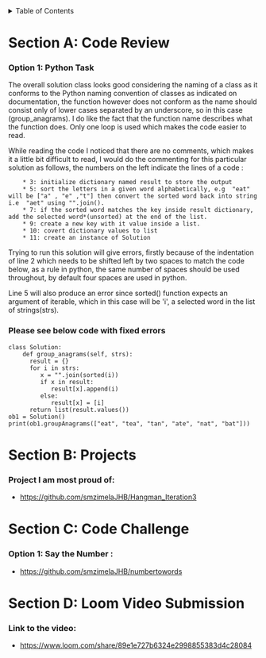 <details>
  <summary>Table of Contents</summary>
  <ol>
    <li>
      <a href="#SectionA">Section A: Code Review</a>
      <ul>
        <li><a href="#Option1">Option 1: Python Task</a></li>
      </ul>
    </li>
    <li>
      <a href="#SectionB">Section B: Projects</a>
      <ul>
        <li><a href="#project">Link to a project I am most proud of</a></li>
        <dd>https://github.com/smzimelaJHB/Hangman_Iteration3</dd>
      </ul>
    </li>
    <li>
      <a href="#SectionC">Section C: Code Challenge</a>
      <ul>
        <li><a href="#code_challenge">Link to a code challenge</a></li>
        <dd>https://github.com/smzimelaJHB/numbertowords</dd>
      </ul>
    </li>
    <li>
      <a href="#SectionD">### Section D: Loom Video Submission</a>
      <ul>
        <li><a href="#video">Link loom video</a></li>
         <dd>https://www.loom.com/share/89e1e727b6324e2998855383d4c28084</dd>
      </ul>
    </li>
  </ol>
</details>

# Section A: Code Review

### Option 1: Python Task

The overall solution class looks good considering the naming of a class as it conforms to the Python naming convention of classes as indicated on documentation, the function however does not conform as the name should consist only of lower cases separated by an underscore, so in this case (group_anagrams). I do like the fact that the function name describes what the function does. Only one loop is used which makes the code easier to read.

While reading the code I noticed that there are no comments, which makes it a little bit difficult to read, I would do the commenting for this particular solution as follows, the numbers on the left indicate the lines of a code :

```
    * 3: initialize dictionary named result to store the output
    * 5: sort the letters in a given word alphabetically, e.g  "eat" will be ["a" , "e" ,"t"] then convert the sorted word back into string i.e  "aet" using "".join().
    * 7: if the sorted word matches the key inside result dictionary, add the selected word*(unsorted) at the end of the list.
    * 9: create a new key with it value inside a list.
    * 10: covert dictionary values to list 
    * 11: create an instance of Solution
```

Trying to run this solution will give errors, firstly because of the indentation of line 2 which needs to be shifted left by two spaces to match the code below, as a rule in python, the same number of spaces should be used throughout, by default four spaces are used in python. 

Line 5 will also produce an error since sorted() function expects an argument of iterable, which in this case will be 'i', a selected word in the list of strings(strs).

### Please see below code with fixed errors
```
class Solution:
    def group_anagrams(self, strs):
      result = {}
      for i in strs:
         x = "".join(sorted(i))
         if x in result:
            result[x].append(i)
         else:
            result[x] = [i]
      return list(result.values())
ob1 = Solution()
print(ob1.groupAnagrams(["eat", "tea", "tan", "ate", "nat", "bat"]))
```

# Section B: Projects

### Project I am most proud of:

* https://github.com/smzimelaJHB/Hangman_Iteration3


# Section C: Code Challenge

### Option 1: Say the Number : 

* https://github.com/smzimelaJHB/numbertowords

# Section D: Loom Video Submission

### Link to the video:

* https://www.loom.com/share/89e1e727b6324e2998855383d4c28084
